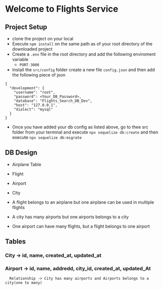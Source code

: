 # Welcome to Flights Service

## Project Setup
- clone the project on your local
- Execute `npm install` on the same path as of your root directory of the downloaded project
- Create a `.env` file in the root directory and add the following enviroment variable
  - `PORT-3000`
- Install the `src/config` folder create a new file `config.json` and then add the following piece of json

```
{
  "development": {
    "username": "root",
    "password": <Your_DB_Password>,
    "database": "Flights_Search_DB_Dev",
    "host": "127.0.0.1",
    "dialect": "mysql"
  }
}

```
- Once you have added your db config as listed above, go to thee src folder from your terminal and execute `npx sequelize db:create`
and then execute `npx sequelize db:migrate`



## DB Design
  - Airplane Table
  - Flight
  - Airport
  - City

  - A flight belongs to an airplane but one airplane can be used in multiple flights
  - A city has many airports but one airports belongs to a city
  - One airport can have many flights, but a flight belongs to one airport

  ## Tables

  ### City -> id, name, created_at, updated_at
  ### Airport -> id, name, addredd, city_id, created_at, updated_At
      Relationship -> City has many airports and Airports belongs to a city(one to many)